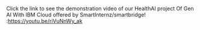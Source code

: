 Click the link to see the demonstration video of our HealthAI project Of Gen AI With IBM Cloud offered by SmartInternz/smartbridge! :https://youtu.be/riVuNnWy_ak
